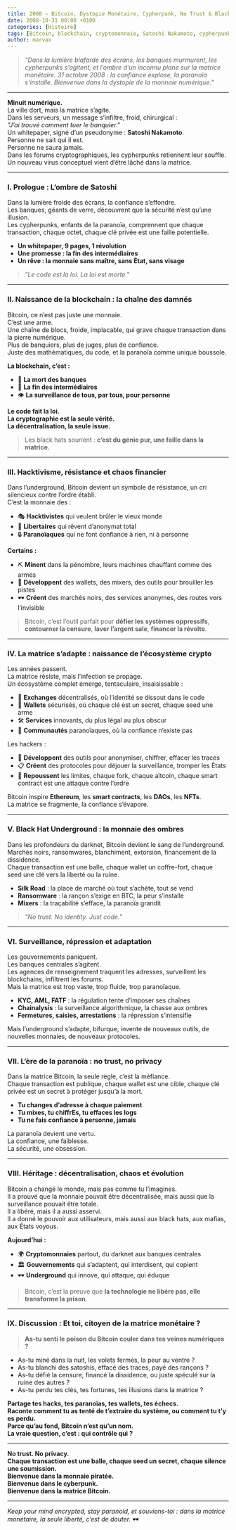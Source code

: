 ```yaml
---
title: 2008 – Bitcoin, Dystopie Monétaire, Cypherpunk, No Trust & Black Hat Underground
date: 2008-10-31 00:00 +0100
categories: [Histoire]
tags: [Bitcoin, blockchain, cryptomonnaie, Satoshi Nakamoto, cypherpunk, hacktivisme, underground, dystopie, cyberpunk, blackhat]
author: marvax
---
```


> *"Dans la lumière blafarde des écrans, les banques murmurent, les cypherpunks s’agitent, et l’ombre d’un inconnu plane sur la matrice monétaire. 31 octobre 2008 : la confiance explose, la paranoïa s’installe. Bienvenue dans la dystopie de la monnaie numérique."*

---

**Minuit numérique.**  
La ville dort, mais la matrice s’agite.  
Dans les serveurs, un message s’infiltre, froid, chirurgical :  
*"J’ai trouvé comment tuer le banquier."*  
Un whitepaper, signé d’un pseudonyme : **Satoshi Nakamoto**.  
Personne ne sait qui il est.  
Personne ne saura jamais.  
Dans les forums cryptographiques, les cypherpunks retiennent leur souffle.  
Un nouveau virus conceptuel vient d’être lâché dans la matrice.

---

### I. Prologue : L’ombre de Satoshi

Dans la lumière froide des écrans, la confiance s’effondre.  
Les banques, géants de verre, découvrent que la sécurité n’est qu’une illusion.  
Les cypherpunks, enfants de la paranoïa, comprennent que chaque transaction, chaque octet, chaque clé privée est une faille potentielle.

- **Un whitepaper, 9 pages, 1 révolution**
- **Une promesse : la fin des intermédiaires**
- **Un rêve : la monnaie sans maître, sans État, sans visage**

> *"Le code est la loi. La loi est morte."*

---

### II. Naissance de la blockchain : la chaîne des damnés

Bitcoin, ce n’est pas juste une monnaie.  
C’est une arme.  
Une chaîne de blocs, froide, implacable, qui grave chaque transaction dans la pierre numérique.  
Plus de banquiers, plus de juges, plus de confiance.  
Juste des mathématiques, du code, et la paranoïa comme unique boussole.

**La blockchain, c’est :**
- 🏦 **La mort des banques**
- 🤝 **La fin des intermédiaires**
- 👁️ **La surveillance de tous, par tous, pour personne**

**Le code fait la loi.**  
**La cryptographie est la seule vérité.**  
**La décentralisation, la seule issue.**

> Les black hats sourient : **c’est du génie pur, une faille dans la matrice.**

---

### III. Hacktivisme, résistance et chaos financier

Dans l’underground, Bitcoin devient un symbole de résistance, un cri silencieux contre l’ordre établi.  
C’est la monnaie des :
- 🎭 **Hacktivistes** qui veulent brûler le vieux monde
- 🗽 **Libertaires** qui rêvent d’anonymat total
- 🔒 **Paranoïaques** qui ne font confiance à rien, ni à personne

**Certains :**
- ⛏️ **Minent** dans la pénombre, leurs machines chauffant comme des armes
- 💼 **Développent** des wallets, des mixers, des outils pour brouiller les pistes
- 🕶️ **Créent** des marchés noirs, des services anonymes, des routes vers l’invisible

> Bitcoin, c’est l’outil parfait pour **défier les systèmes oppressifs**, **contourner la censure**, **laver l’argent sale**, **financer la révolte**.

---

### IV. La matrice s’adapte : naissance de l’écosystème crypto

Les années passent.  
La matrice résiste, mais l’infection se propage.  
Un écosystème complet émerge, tentaculaire, insaisissable :

- 💱 **Exchanges** décentralisés, où l’identité se dissout dans le code
- 💼 **Wallets** sécurisés, où chaque clé est un secret, chaque seed une arme
- 🛠️ **Services** innovants, du plus légal au plus obscur
- 👥 **Communautés** paranoïaques, où la confiance n’existe pas

Les hackers :
- 🔧 **Développent** des outils pour anonymiser, chiffrer, effacer les traces
- 📋 **Créent** des protocoles pour déjouer la surveillance, tromper les États
- 🚀 **Repoussent** les limites, chaque fork, chaque altcoin, chaque smart contract est une attaque contre l’ordre

Bitcoin inspire **Ethereum**, les **smart contracts**, les **DAOs**, les **NFTs**.  
La matrice se fragmente, la confiance s’évapore.

---

### V. Black Hat Underground : la monnaie des ombres

Dans les profondeurs du darknet, Bitcoin devient le sang de l’underground.  
Marchés noirs, ransomwares, blanchiment, extorsion, financement de la dissidence.  
Chaque transaction est une balle, chaque wallet un coffre-fort, chaque seed une clé vers la liberté ou la ruine.

- **Silk Road** : la place de marché où tout s’achète, tout se vend
- **Ransomware** : la rançon s’exige en BTC, la peur s’installe
- **Mixers** : la traçabilité s’efface, la paranoïa grandit

> *"No trust. No identity. Just code."*

---

### VI. Surveillance, répression et adaptation

Les gouvernements paniquent.  
Les banques centrales s’agitent.  
Les agences de renseignement traquent les adresses, surveillent les blockchains, infiltrent les forums.  
Mais la matrice est trop vaste, trop fluide, trop paranoïaque.

- **KYC, AML, FATF** : la régulation tente d’imposer ses chaînes
- **Chainalysis** : la surveillance algorithmique, la chasse aux ombres
- **Fermetures, saisies, arrestations** : la répression s’intensifie

Mais l’underground s’adapte, bifurque, invente de nouveaux outils, de nouvelles monnaies, de nouveaux protocoles.

---

### VII. L’ère de la paranoïa : no trust, no privacy

Dans la matrice Bitcoin, la seule règle, c’est la méfiance.  
Chaque transaction est publique, chaque wallet est une cible, chaque clé privée est un secret à protéger jusqu’à la mort.

- **Tu changes d’adresse à chaque paiement**
- **Tu mixes, tu chiffrEs, tu effaces les logs**
- **Tu ne fais confiance à personne, jamais**

La paranoïa devient une vertu.  
La confiance, une faiblesse.  
La sécurité, une obsession.

---

### VIII. Héritage : décentralisation, chaos et évolution

Bitcoin a changé le monde, mais pas comme tu l’imagines.  
Il a prouvé que la monnaie pouvait être décentralisée, mais aussi que la surveillance pouvait être totale.  
Il a libéré, mais il a aussi asservi.  
Il a donné le pouvoir aux utilisateurs, mais aussi aux black hats, aux mafias, aux États voyous.

**Aujourd’hui :**
- 🌍 **Cryptomonnaies** partout, du darknet aux banques centrales
- 🏛️ **Gouvernements** qui s’adaptent, qui interdisent, qui copient
- 🕶️ **Underground** qui innove, qui attaque, qui éduque

> Bitcoin, c’est la preuve que **la technologie ne libère pas, elle transforme la prison**.

---

### IX. Discussion : Et toi, citoyen de la matrice monétaire ?

> **As-tu senti le poison du Bitcoin couler dans tes veines numériques ?**

- As-tu miné dans la nuit, les volets fermés, la peur au ventre ?
- As-tu blanchi des satoshis, effacé des traces, payé des rançons ?
- As-tu défié la censure, financé la dissidence, ou juste spéculé sur la ruine des autres ?
- As-tu perdu tes clés, tes fortunes, tes illusions dans la matrice ?

**Partage tes hacks, tes paranoïas, tes wallets, tes échecs.  
Raconte comment tu as tenté de t’extraire du système, ou comment tu t’y es perdu.  
Parce qu’au fond, Bitcoin n’est qu’un nom.  
La vraie question, c’est : qui contrôle qui ?**

---

**No trust. No privacy.  
Chaque transaction est une balle, chaque seed un secret, chaque silence une soumission.  
Bienvenue dans la monnaie piratée.  
Bienvenue dans le cyberpunk.  
Bienvenue dans la matrice Bitcoin.**

---

*Keep your mind encrypted, stay paranoid, et souviens-toi : dans la matrice monétaire, la seule liberté, c’est de douter.* 🕶️